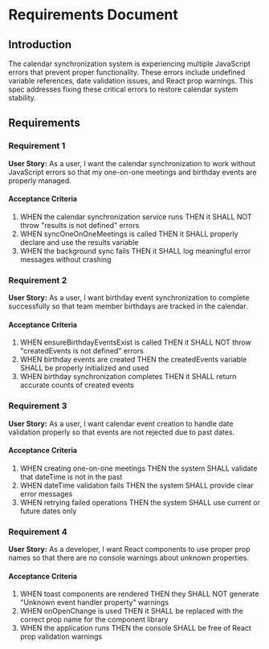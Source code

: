 # Requirements Document

## Introduction

The calendar synchronization system is experiencing multiple JavaScript errors that prevent proper functionality. These errors include undefined variable references, date validation issues, and React prop warnings. This spec addresses fixing these critical errors to restore calendar system stability.

## Requirements

### Requirement 1

**User Story:** As a user, I want the calendar synchronization to work without JavaScript errors so that my one-on-one meetings and birthday events are properly managed.

#### Acceptance Criteria

1. WHEN the calendar synchronization service runs THEN it SHALL NOT throw "results is not defined" errors
2. WHEN syncOneOnOneMeetings is called THEN it SHALL properly declare and use the results variable
3. WHEN the background sync fails THEN it SHALL log meaningful error messages without crashing

### Requirement 2

**User Story:** As a user, I want birthday event synchronization to complete successfully so that team member birthdays are tracked in the calendar.

#### Acceptance Criteria

1. WHEN ensureBirthdayEventsExist is called THEN it SHALL NOT throw "createdEvents is not defined" errors
2. WHEN birthday events are created THEN the createdEvents variable SHALL be properly initialized and used
3. WHEN birthday synchronization completes THEN it SHALL return accurate counts of created events

### Requirement 3

**User Story:** As a user, I want calendar event creation to handle date validation properly so that events are not rejected due to past dates.

#### Acceptance Criteria

1. WHEN creating one-on-one meetings THEN the system SHALL validate that dateTime is not in the past
2. WHEN dateTime validation fails THEN the system SHALL provide clear error messages
3. WHEN retrying failed operations THEN the system SHALL use current or future dates only

### Requirement 4

**User Story:** As a developer, I want React components to use proper prop names so that there are no console warnings about unknown properties.

#### Acceptance Criteria

1. WHEN toast components are rendered THEN they SHALL NOT generate "Unknown event handler property" warnings
2. WHEN onOpenChange is used THEN it SHALL be replaced with the correct prop name for the component library
3. WHEN the application runs THEN the console SHALL be free of React prop validation warnings